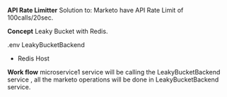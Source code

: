 **API Rate Limitter**
Solution to:
Marketo have API Rate Limit of 100calls/20sec.

**Concept**
Leaky Bucket with Redis.

.env
LeakyBucketBackend
- Redis Host

**Work flow**
microservice1 service will be calling the LeakyBucketBackend service , all the marketo operations will be done in LeakyBucketBackend service.

